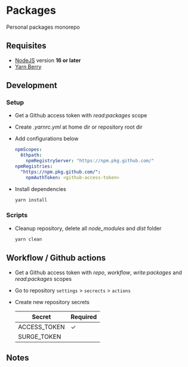 # Packages

Personal packages monorepo

## Requisites

- [NodeJS](https://nodejs.org/) version **16 or later**
- [Yarn Berry](https://yarnpkg.com/)

## Development

### Setup

- Get a Github access token with _read:packages_ scope
- Create _.yarnrc.yml_ at home dir or repository root dir
- Add configurations below

  ```yml
  npmScopes:
    6thpath:
      npmRegistryServer: "https://npm.pkg.github.com/"
  npmRegistries:
    "https://npm.pkg.github.com/":
      npmAuthToken: <github-access-token>
  ```

- Install dependencies

  ```bash
  yarn install
  ```

### Scripts

- Cleanup repository, delete all _node_modules_ and _dist_ folder

  ```bash
  yarn clean
  ```

## Workflow / Github actions

- Get a Github access token with _repo_, _workflow_, _write:packages_ and _read:packages_ scopes
- Go to repository `settings` > `secrects` > `actions`
- Create new repository secrets

  | Secret       | Required |
  | ------------ | -------- |
  | ACCESS_TOKEN | ✓        |
  | SURGE_TOKEN  |          |

## Notes
